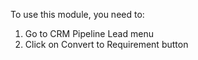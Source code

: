 To use this module, you need to:

1.  Go to CRM Pipeline Lead menu
2.  Click on Convert to Requirement button
